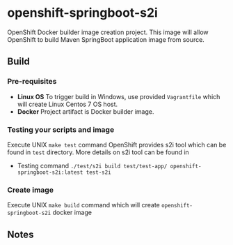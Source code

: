 # openshift-springboot-s2i
OpenShift Docker builder image creation project. This image will allow OpenShift to build Maven SpringBoot application image from source.

## Build

### Pre-requisites
 - **Linux OS** To trigger build in Windows, use provided ```Vagrantfile``` which will create Linux Centos 7 OS host.
 - **Docker** Project artifact is Docker builder image.

### Testing your scripts and image
Execute UNIX ```make test``` command 
OpenShift provides s2i tool which can be found in ```test``` directory. More details on s2i tool can be found in   
 - Testing command ```./test/s2i build test/test-app/ openshift-springboot-s2i:latest test-s2i``` 


### Create image
Execute UNIX ```make build``` command which will create ```openshift-springboot-s2i``` docker image

 
## Notes
